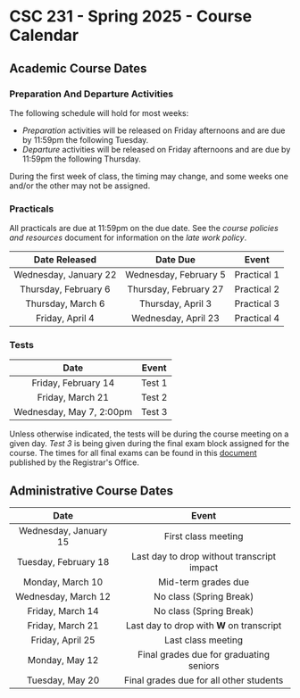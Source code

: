 # CSC 231 - Spring 2025 -  Course Calendar

## Academic Course Dates

### Preparation And Departure Activities

The following schedule will hold for most weeks:

* _Preparation_ activities will be released on Friday afternoons and are due by 11:59pm the following Tuesday.
* _Departure_ activities will be released on Friday afternoons and are due by 11:59pm the following Thursday.

During the first week of class, the timing may change, and some weeks one and/or the other may not be assigned.

### Practicals

All practicals are due at 11:59pm on the due date. See the *course policies and resources* document for information on the *late work policy*.

| Date Released | Date Due | Event |
| :--: | :--: | :--: |
| Wednesday, January 22 | Wednesday, February 5 | Practical 1 |
| Thursday, February 6 | Thursday, February 27 | Practical 2 |
| Thursday, March 6 | Thursday, April 3 | Practical 3 |
| Friday, April 4 | Wednesday, April 23 | Practical 4 |


### Tests

| Date | Event |
| :-: | :--: |
| Friday, February 14 | Test 1 |
| Friday, March 21 | Test 2 |
| Wednesday, May 7, 2:00pm | Test 3 |

Unless otherwise indicated, the tests will be during the course meeting on a given day. *Test 3* is being given during the final exam block assigned for the course. The times for all final exams can be found in this [document](https://prod.wp.cdn.aws.wfu.edu/sites/120/2024/05/24-25-Final-Exam-Schedule.pdf) published by the Registrar's Office.

## Administrative Course Dates

|          Date          |                   Event                    |
| :--------------------: | :----------------------------------------: |
|  Wednesday, January 15 | First class meeting                        |
|  Tuesday, February 18  | Last day to drop without transcript impact |
|  Monday, March 10      | Mid-term grades due                        |
|  Wednesday, March 12   | No class (Spring Break)                    |
|  Friday, March 14      | No class (Spring Break)                    |
|  Friday, March 21      | Last day to drop with **W** on transcript  |
|  Friday, April 25      | Last class meeting                         |
|  Monday, May 12        | Final grades due for graduating seniors    |
|  Tuesday, May 20       | Final grades due for all other students    |
